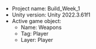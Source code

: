 <!-- UNITY CODE ASSIST INSTRUCTIONS START -->
- Project name: Build_Week_1
- Unity version: Unity 2022.3.61f1
- Active game object:
  - Name: Weapons
  - Tag: Player
  - Layer: Player
<!-- UNITY CODE ASSIST INSTRUCTIONS END -->
